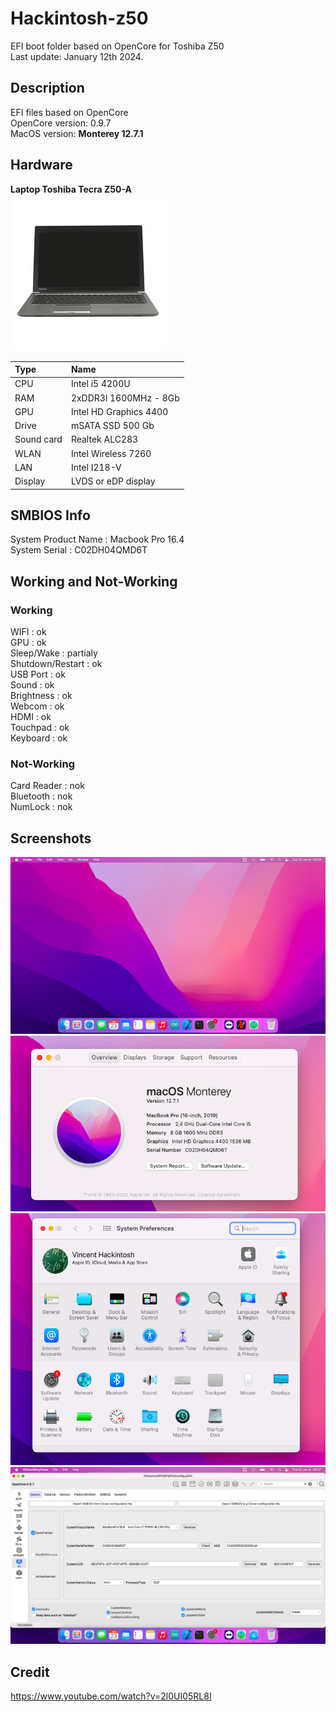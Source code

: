 # Hackintosh-z50

EFI boot folder based on OpenCore for Toshiba Z50  
Last update: January 12th 2024. 

## Description

EFI files based on OpenCore  
OpenCore version: 0.9.7  
MacOS version: __Monterey 12.7.1__

## Hardware

__Laptop Toshiba Tecra Z50-A__  
![Toshiba Tecra Z50](/Assets/TecraZ50.jpeg "Toshiba Tecra Z50")


| Type	| Name                   |
|:------|:-----------------------|
| CPU	| Intel i5 4200U	 |
| RAM	| 2xDDR3l 1600MHz - 8Gb  |
| GPU	| Intel HD Graphics 4400 |
| Drive	| mSATA SSD 500 Gb	 |
| Sound	card	| Realtek ALC283	 |
| WLAN	| Intel Wireless 7260 	 |
| LAN	| Intel I218-V 		 |
| Display | LVDS or eDP display |

## SMBIOS Info

System Product Name : Macbook Pro 16.4  
System Serial : C02DH04QMD6T  

## Working and Not-Working

### Working
WIFI : ok  
GPU : ok  
Sleep/Wake : partialy  
Shutdown/Restart : ok  
USB Port : ok  
Sound : ok  
Brightness : ok  
Webcom : ok  
HDMI : ok  
Touchpad : ok  
Keyboard : ok  

### Not-Working

Card Reader : nok  
Bluetooth : nok  
NumLock : nok  

## Screenshots
![Toshiba Tecra Z50 Monterey](/Assets/Monterey.png "Toshiba Tecra Z50")
![Toshiba Tecra Z50 SystemInfo](/Assets/SystemInfo.png "Toshiba Tecra Z50")
![Toshiba Tecra Z50 SystemSettings](/Assets/SystemSettings.png "Toshiba Tecra Z50")
![Toshiba Tecra Z50 OCAuxiliaryTools](/Assets/OCAuxiliaryTools.png "Toshiba Tecra Z50")

## Credit

https://www.youtube.com/watch?v=2l0UI05RL8I
